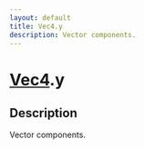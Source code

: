 ```yaml
---
layout: default
title: Vec4.y
description: Vector components.
---
```

# [Vec4]({{site.url}}/Pages/Reference/Vec4.html).y

## Description
Vector components.

